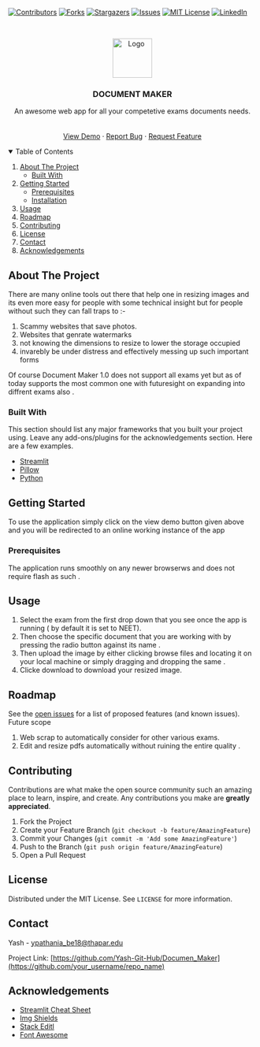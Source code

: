 <!-- PROJECT SHIELDS -->
<!--
*** I'm using markdown "reference style" links for readability.
*** Reference links are enclosed in brackets [ ] instead of parentheses ( ).
*** See the bottom of this document for the declaration of the reference variables
*** for contributors-url, forks-url, etc. This is an optional, concise syntax you may use.
*** https://www.markdownguide.org/basic-syntax/#reference-style-links
-->

[![Contributors][contributors-shield]][contributors-url]
[![Forks][forks-shield]][forks-url]
[![Stargazers][stars-shield]][stars-url]
[![Issues][issues-shield]][issues-url]
[![MIT License][license-shield]][license-url]
[![LinkedIn][linkedin-shield]][linkedin-url]

<!-- PROJECT LOGO -->
<br />
<p align="center">                                                                                                                                                                                      
  <a href="https://github.com/Yash-Git-Hub/Documen_Maker">
    <img src="https://png2.cleanpng.com/dy/18a1a1848c8648b6f726023db0f64acb/L0KzQYm3VcA2N513j5H0aYP2gLBuTfNwdaF6jNd7LXnmf7B6TfRwa6ZyfdD9LXbsfLa0hv9zdZJ5RadqZXS6SYnpVck5Omo6RqgCOUSzSYK3UcUzPWY2SqcDN0O5Roe1kP5o/kisspng-computer-icons-document-file-format-5aed798b598295.6794091015255125873666.png" alt="Logo" width="80" height="80">
  </a>
                                                                                                                                         
  <h3 align="center">DOCUMENT MAKER </h3>

  <p align="center">
    An awesome web app for all your competetive exams documents needs.
    <br />
    </strong></a>
    <br />
    <br />
    <a href="https://share.streamlit.io/yash-git-hub/documen_maker/main/app.py">View Demo</a>
    ·
    <a href="https://github.com/othneildrew/Best-README-Template/issues">Report Bug</a>
    ·
    <a href="https://github.com/othneildrew/Best-README-Template/issues">Request Feature</a>
  </p>
</p>

<!-- TABLE OF CONTENTS -->
<details open="open">
  <summary>Table of Contents</summary>
  <ol>
    <li>
      <a href="#about-the-project">About The Project</a>
      <ul>
        <li><a href="#built-with">Built With</a></li>
      </ul>
    </li>
    <li>
      <a href="#getting-started">Getting Started</a>
      <ul>
        <li><a href="#prerequisites">Prerequisites</a></li>
        <li><a href="#installation">Installation</a></li>
      </ul>
    </li>
    <li><a href="#usage">Usage</a></li>
    <li><a href="#roadmap">Roadmap</a></li>
    <li><a href="#contributing">Contributing</a></li>
    <li><a href="#license">License</a></li>
    <li><a href="#contact">Contact</a></li>
    <li><a href="#acknowledgements">Acknowledgements</a></li>
  </ol>
</details>

<!-- ABOUT THE PROJECT -->

## About The Project

There are many online tools out there that help one in resizing images and its even more easy for people with some technical insight but for people without such they can fall traps to :-

1. Scammy websites that save photos.
2. Websites that genrate watermarks
3. not knowing the dimensions to resize to lower the storage occupied
4. invarebly be under distress and effectively messing up such important forms

Of course Document Maker 1.0 does not support all exams yet but as of today supports the most common one with futuresight on expanding into diffrent exams also .

### Built With

This section should list any major frameworks that you built your project using. Leave any add-ons/plugins for the acknowledgements section. Here are a few examples.

- [Streamlit](https://docs.streamlit.io/)
- [Pillow](https://pillow.readthedocs.io/)
- [Python](https://www.python.org/)

<!-- GETTING STARTED -->

## Getting Started

To use the application simply click on the view demo button given above and you will be redirected to an online working instance of the app

### Prerequisites

The application runs smoothly on any newer browserws and does not require flash as such .

## Usage

1. Select the exam from the first drop down that you see once the app is running ( by default it is set to NEET).
2. Then choose the specific document that you are working with by pressing the radio button against its name .
3. Then upload the image by either clicking browse files and locating it on your local machine or simply dragging and dropping the same .
4. Clicke download to download your resized image.

<!-- ROADMAP -->

## Roadmap

See the [open issues](https://github.com/othneildrew/Best-README-Template/issues) for a list of proposed features (and known issues).
Future scope

1. Web scrap to automatically consider for other various exams.
2. Edit and resize pdfs automatically without ruining the entire quality .

<!-- CONTRIBUTING -->

## Contributing

Contributions are what make the open source community such an amazing place to learn, inspire, and create. Any contributions you make are **greatly appreciated**.

1. Fork the Project
2. Create your Feature Branch (`git checkout -b feature/AmazingFeature`)
3. Commit your Changes (`git commit -m 'Add some AmazingFeature'`)
4. Push to the Branch (`git push origin feature/AmazingFeature`)
5. Open a Pull Request

<!-- LICENSE -->

## License

Distributed under the MIT License. See `LICENSE` for more information.

<!-- CONTACT -->

## Contact

Yash - ypathania_be18@thapar.edu

Project Link: [https://github.com/Yash-Git-Hub/Documen_Maker](https://github.com/your_username/repo_name)

<!-- ACKNOWLEDGEMENTS -->

## Acknowledgements

- [Streamlit Cheat Sheet](https://github.com/daniellewisDL/streamlit-cheat-sheet)
- [Img Shields](https://shields.io)
- [Stack Editl](https://stackedit.io)
- [Font Awesome](https://fontawesome.com)

<!-- MARKDOWN LINKS & IMAGES -->
<!-- https://www.markdownguide.org/basic-syntax/#reference-style-links -->

[contributors-shield]: https://img.shields.io/github/contributors/othneildrew/Best-README-Template.svg?style=for-the-badge
[contributors-url]: https://github.com/Yash-Git-Hub/Documen_Maker/graphs/contributors
[forks-shield]: https://img.shields.io/github/forks/othneildrew/Best-README-Template.svg?style=for-the-badge
[forks-url]: https://github.com/Yash-Git-Hub/Documen_Maker/network/network/members
[stars-shield]: https://img.shields.io/github/stars/othneildrew/Best-README-Template.svg?style=for-the-badge
[stars-url]: https://github.com/Yash-Git-Hub/Documen_Maker/network/stargazers
[issues-shield]: https://img.shields.io/github/issues/othneildrew/Best-README-Template.svg?style=for-the-badge
[issues-url]: https://github.com/Yash-Git-Hub/Documen_Maker/network/issues
[license-shield]: https://img.shields.io/github/license/othneildrew/Best-README-Template.svg?style=for-the-badge
[license-url]: https://github.com/Yash-Git-Hub/Documen_Maker/network/LICENSE.txt
[linkedin-shield]: https://img.shields.io/badge/-LinkedIn-black.svg?style=for-the-badge&logo=linkedin&colorB=555
[linkedin-url]: https://www.linkedin.com/in/yashhere/
[product-screenshot]: images/screenshot.png
